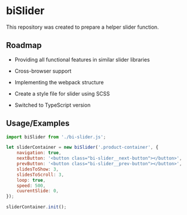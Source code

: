 
# biSlider

This repository was created to prepare a helper slider function.


## Roadmap

- Providing all functional features in similar slider libraries

- Cross-browser support

- Implementing the webpack structure

- Create a style file for slider using SCSS

- Switched to TypeScript version
## Usage/Examples

```javascript
import biSlider from './bi-slider.js';

let sliderContainer = new biSlider('.product-container', {
    navigation: true,
    nextButton: '<button class="bi-slider__next-button"></button>',
    prevButton: '<button class="bi-slider__prev-button"></button>',
    slidesToShow: 3,
    slidesToScroll: 3,
    loop: true,
    speed: 500,
    cuurentSlide: 0,
});

sliderContainer.init();
```

